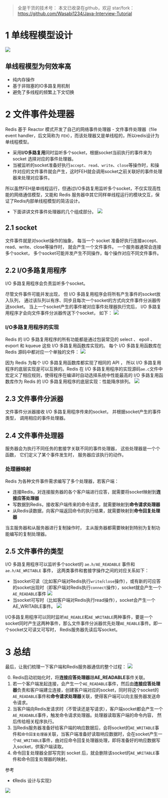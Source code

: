 > 全是干货的技术号：
> 本文已收录在github，欢迎 star/fork：
> https://github.com/Wasabi1234/Java-Interview-Tutorial

# 1 单线程模型设计
![](https://img-blog.csdnimg.cn/20200901030321960.png?x-oss-process=image/watermark,type_ZmFuZ3poZW5naGVpdGk,shadow_10,text_SmF2YUVkZ2U=,size_16,color_FFFFFF,t_70#pic_center)
## 单线程模型为何效率高
- 纯内存操作
- 基于非阻塞的IO多路复用机制
- 避免了多线程的频繁上下文切换
# 2 文件事件处理器
Redis 基于 Reactor 模式开发了自己的网络事件处理器 - 文件事件处理器（file event handler，后文简称为 `FEH`），而该处理器又是单线程的，所以redis设计为单线程模型。
- 采用**I/O多路复用**同时监听多个socket，根据socket当前执行的事件来为 socket 选择对应的事件处理器。
- 当被监听的socket准备好执行`accept`、`read`、`write`、`close`等操作时，和操作对应的文件事件就会产生，这时FEH就会调用socket之前关联好的事件处理器来处理对应事件。

所以虽然FEH是单线程运行，但通过I/O多路复用监听多个socket，不仅实现高性能的网络通信模型，又能和 Redis 服务器中其它同样单线程运行的模块交互，保证了Redis内部单线程模型的简洁设计。

- 下面讲讲文件事件处理器的几个组成部分。
![](https://img-blog.csdnimg.cn/20200901160813736.png?x-oss-process=image/watermark,type_ZmFuZ3poZW5naGVpdGk,shadow_10,text_SmF2YUVkZ2U=,size_16,color_FFFFFF,t_70#pic_center)
##  2.1 socket
文件事件就是对socket操作的抽象， 每当一个 socket 准备好执行连接accept、read、write、close等操作时， 就会产生一个文件事件。 一个服务器通常会连接多个socket， 多个socket可能并发产生不同操作，每个操作对应不同文件事件。
##  2.2 I/O多路复用程序
I/O 多路复用程序会负责监听多个socket。


尽管文件事件可能并发出现， 但 I/O 多路复用程序会将所有产生事件的socket放入队列， 通过该队列以有序、同步且每次一个socket的方式向文件事件分派器传送socket。
当上一个socket产生的事件被对应事件处理器执行完后， I/O 多路复用程序才会向文件事件分派器传送下个socket， 如下：
![](https://img-blog.csdnimg.cn/20200901161358251.png?x-oss-process=image/watermark,type_ZmFuZ3poZW5naGVpdGk,shadow_10,text_SmF2YUVkZ2U=,size_16,color_FFFFFF,t_70#pic_center)
### I/O多路复用程序的实现
Redis 的 I/O 多路复用程序的所有功能都是通过包装常见的 select 、 epoll 、 evport 和 kqueue 这些 I/O 多路复用函数库实现的。
每个 I/O 多路复用函数库在 Redis 源码中都对应一个单独的文件：
![](https://img-blog.csdnimg.cn/20200901165112600.png#pic_center)


因为 Redis 为每个 I/O 多路复用函数库都实现了相同的 API ， 所以 I/O 多路复用程序的底层实现是可以互换的。Redis 在 I/O 多路复用程序的实现源码`ae.c`文件中宏定义了相应规则，使得程序在编译时自动选择系统中性能最高的 I/O 多路复用函数库作为 Redis 的 I/O 多路复用程序的底层实现：性能降序排列。
![](https://img-blog.csdnimg.cn/2020090117061454.png?x-oss-process=image/watermark,type_ZmFuZ3poZW5naGVpdGk,shadow_10,text_SmF2YUVkZ2U=,size_16,color_FFFFFF,t_70#pic_center)

##  2.3 文件事件分派器
文件事件分派器接收 I/O 多路复用程序传来的socket， 并根据socket产生的事件类型， 调用相应的事件处理器。
##   2.4 文件事件处理器
服务器会为执行不同任务的套接字关联不同的事件处理器， 这些处理器是一个个函数， 它们定义了某个事件发生时， 服务器应该执行的动作。

### 处理器映射
Redis 为各种文件事件需求编写了多个处理器，若客户端：
- 连接Redis，对连接服务器的各个客户端进行应答，就需要将socket映射到**连接应答处理器**
- 写数据到Redis，接收客户端传来的命令请求，就需要映射到**命令请求处理器**
- 从Redis读数据，向客户端返回命令的执行结果，就需要映射到**命令回复处理器**

当主服务器和从服务器进行复制操作时， 主从服务器都需要映射到特别为复制功能编写的复制处理器。
## 2.5 文件事件的类型
I/O 多路复用程序可以监听多个socket的 `ae.h/AE_READABLE` 事件和 `ae.h/AE_WRITABLE` 事件， 这两类事件和套接字操作之间的对应关系如下：

- 当socket可读（比如客户端对Redis执行`write`/`close`操作），或有新的可应答的socket出现时（即客户端对Redis执行`connect`操作），socket就会产生一个`AE_READABLE`事件
![](https://img-blog.csdnimg.cn/20200901163905592.png#pic_center)
- 当socket可写时（比如客户端对Redis执行read操作），socket会产生一个AE_WRITABLE事件。
![](https://img-blog.csdnimg.cn/20200901164103757.png#pic_center)

I/O多路复用程序可以同时监听`AE_REABLE`和`AE_WRITABLE`两种事件，要是一个socket同时产生这两种事件，那么文件事件分派器优先处理`AE_REABLE`事件。即一个socket又可读又可写时， Redis服务器先读后写socket。


# 3 总结
最后，让我们梳理一下客户端和Redis服务器通信的整个过程：
![](https://img-blog.csdnimg.cn/20200901190856764.png?x-oss-process=image/watermark,type_ZmFuZ3poZW5naGVpdGk,shadow_10,text_SmF2YUVkZ2U=,size_16,color_FFFFFF,t_70#pic_center)

0. Redis启动初始化时，将**连接应答处理器**跟**AE_READABLE**事件关联。
1. 若一个客户端发起连接，会产生一个`AE_READABLE`事件，然后由**连接应答处理器**负责和客户端建立连接，创建客户端对应的socket，同时将这个socket的`AE_READABLE`事件和**命令请求处理器**关联，使得客户端可以向主服务器发送命令请求。
2. 当客户端向Redis发请求时（不管读还是写请求），客户端socket都会产生一个`AE_READABLE`事件，触发命令请求处理器。处理器读取客户端的命令内容， 然后传给相关程序执行。
3. 当Redis服务器准备好给客户端的响应数据后，会将socket的`AE_WRITABLE`事件和`命令回复处理器`关联，当客户端准备好读取响应数据时，会在socket产生一个`AE_WRITABLE`事件，由对应命令回复处理器处理，即将准备好的响应数据写入socket，供客户端读取。
4. 命令回复处理器全部写完到 socket 后，就会删除该socket的`AE_WRITABLE`事件和命令回复处理器的映射。

参考
- 《Redis 设计与实现》

![](https://img-blog.csdnimg.cn/20200825235213822.png?x-oss-process=image/watermark,type_ZmFuZ3poZW5naGVpdGk,shadow_10,text_SmF2YUVkZ2U=,size_1,color_FFFFFF,t_70#pic_center)